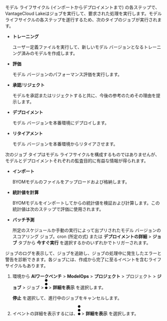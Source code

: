 モデル ライフサイクル (インポートからデプロイメントまで) の各ステップで、VantageCloud Lakeはジョブを実行して、要求された処理を実行します。モデル ライフサイクルの各ステップを遂行するため、次のタイプのジョブが実行されます。

-   **トレーニング**

    ユーザー定義ファイルを実行して、新しいモデル バージョンとなるトレーニング済みのモデルを作成します。


-   **評価**

    モデル バージョンのパフォーマンス評価を実行します。


-   **承認**/**リジェクト**

    モデルを承認またはリジェクトすると共に、今後の参考のためその理由を提示します。


-   **デプロイメント**

    モデル バージョンを本番環境にデプロイします。


-   **リタイアメント**

    モデル バージョンを本番環境からリタイアさせます。


次のジョブ タイプはモデル ライフサイクルを構成するものではありませんが、モデルとデプロイメントそれぞれの監査目的に有益な情報が得られます。

-   **インポート**

    BYOMモデルのファイルをアップロードおよび格納します。


-   **統計値を計算**

    BYOMモデルをインポートしてからの統計値を検証および計算します。この統計値は次のステップで評価に使用されます。


-   **バッチ予測**

    所定のスケジュールか手動の実行によって出プリされたモデル バージョンのスコアリング ジョブ。cron (所定の式) または **デプロイメントの詳細** > **ジョブ** タブから **今すぐ実行** を選択するかのいずれかでトリガーされます。


ジョブのログを表示して、ジョブを追跡し、ジョブの処理中に発生したエラーと警告を診断できます。各ジョブには、作成から完了に至るイベントを含むライフサイクルもあります。

1.  環境から **AIワークベンチ** > **ModelOps** > **プロジェクト** > プロジェクト > **ジョブ** > ジョブ > ![kebabメニュー](Images/zsz1597101912145.svg) > **詳細を表示** を選択します。

    **停止** を選択して、進行中のジョブをキャンセルします。


1.  イベントの詳細を表示するには、![kebabメニュー](Images/kxu1689287376217.svg) > **詳細を表示** を選択します。


